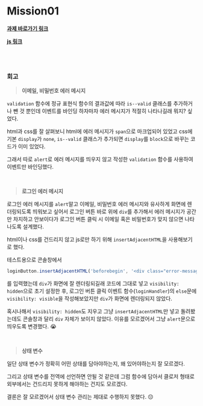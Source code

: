 # Mission01

[**과제 바로가기 링크**](https://yzz2y.github.io/js-homework/mission01/naver_login/index.html)

[**js 링크**](https://github.com/yzz2y/js-homework/blob/main/mission01/naver_login/js/main.js)

<br /><br />

### 회고

> **이메일, 비밀번호 에러 메시지**

`validation` 함수에 정규 표현식 함수의 결과값에 따라 `is--valid` 클래스를 추가하거나 뺀 것 뿐인데 이벤트를 바인딩 하자마자 에러 메시지가 적절히 나타나길래 뭐지? 싶었다.

html과 css를 잘 살펴보니 html에 에러 메시지가 `span`으로 마크업되어 있었고 css에 기본 `display`가 `none`, `is--valid` 클래스가 추가되면 `display`를 `block`으로 바꾸는 코드가 이미 있었다.

그래서 따로 `alert`로 에러 메시지를 띄우지 않고 작성한 `validation` 함수를 사용하여 이벤트만 바인딩했다.

<br />

> **로그인 에러 메시지**

로그인 에러 메시지를 `alert`말고 이메일, 비밀번호 에러 메시지와 유사하게 화면에 렌더링되도록 띄워보고 싶어서 로그인 버튼 바로 위에 `div`를 추가해서 에러 메시지가 공간만 차지하고 안보이다가 로그인 버튼 클릭 시 이메일 혹은 비밀번호가 맞지 않으면 나타나도록 설계했다.

html이나 css를 건드리지 않고 js로만 하기 위해 `insertAdjacentHTML`을 사용해보기로 했다.

테스트용으로 콘솔창에서
```javascript
loginButton.insertAdjacentHTML('beforebegin', '<div class="error-message" id="loginError">에러메세지</div>')
```
를 입력했는데 `div`가 화면에 잘 렌더링되길래 코드에 그대로 넣고 `visibility: hidden`으로 초기 설정한 후,
로그인 버튼 클릭 이벤트 함수(`loginHandler`)의 `else`문에 `visibility: visible`을 작성해보았지만 `div`가 화면에 렌더링되지 않았다.

혹시나해서 `visibility: hidden`도 지우고 그냥 `insertAdjacentHTML`만 넣고 돌려봤는데도 콘솔창과 달리 `div` 자체가 보이지 않았다.
이유를 모르겠어서 그냥 `alert`문으로 띄우도록 변경했다. 😭


<br />

> **상태 변수**

일단 상태 변수가 정확히 어떤 상태를 담아야하는지, 왜 있어야하는지 잘 모르겠다.

그리고 상태 변수를 전역에 선언하면 안될 것 같은데
그럼 함수에 담아서 클로저 형태로 외부에서는 건드리지 못하게 해야하는 건지도 모르겠다.

결론은 잘 모르겠어서 상태 변수 관리는 제대로 수행하지 못했다. 😔
